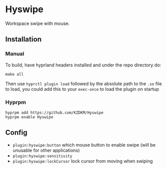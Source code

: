 # Hyswipe

Workspace swipe with mouse.


## Installation

### Manual

To build, have hyprland headers installed and under the repo directory do:
```
make all
```
Then use `hyprctl plugin load` followed by the absolute path to the `.so` file to load, you could add this to your `exec-once` to load the plugin on startup

### Hyprpm
```
hyprpm add https://github.com/KZDKM/Hyswipe
hyprpm enable Hyswipe
```

## Config
- `plugin:hyswipe:button` which mouse button to enable swipe (will be unusable for other applications)
- `plugin:hyswipe:sensitivity`
- `plugin:hyswipe:lockCursor` lock cursor from moving when swiping


